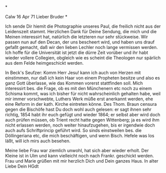 <An G Fr Oe>*

 Calw 16 Apr 71
Lieber Bruder <Oehler>*

Ich sende Dir hiemit die Photographie unseres Paul, die freilich nicht aus der Leidenszeit stammt. Herzlichen Dank für Deine Sendung, die mich und die Meinen interessirt hat, natürlich die letzteren nur sehr stückweise. Wir passen nun auf den Decan, der uns bescheert wird, und haben uns drauf gefaßt gemacht, daß wir den lieben Lechler noch lange vermissen werden. Ich hoffe für die Universität ist jetzt die dürre Zeit vorüber und ihr habt wieder vollere Collegien, obgleich wie es scheint die Theologen nur spärlich aus dem Felde heimgeschickt werden.

In Beck's Seufzer: Komm Herr Jesu! kann ich auch von Herzen mit einstimmen, nur daß ich kein Haar von einem Propheten besitze und also es ganz Gott überlasse, wie das Kommen vorerst stattfinden soll. Mich interessirt bes. die Frage, ob es mit den Münchenern etc noch zu einem Schisma kommt, was ich bisher für nicht wahrscheinlich gehalten habe, weil mir immer vorschwebte, Luthers Werk müße erst anerkannt werden, ehe eine Reform in der kath. Kirche eintreten könne. Des Thom. Braun censura gegen die Bischöfe hast Du doch wohl auch gelesen: er sagt ihnen sehr richtig, 1854 habt ihr euch gefügt und wieder 1864; er selbst aber wird doch auch prüfen müssen, ob Trient recht hatte gegen Wittenberg; ja es wird ihm nicht erlassen werden, noch weiter hinaufzugehen, bis er irgendwie doch auch aufs Schriftprincip geführt wird. So sinds einstweilen bes. die Döllingeriana etc, die mich beschäftigen, und wenn Bisch. Hefele was los läßt, will ich mirs auch besehen.

Meine liebe Frau war ziemlich unwohl, hat sich aber wieder erholt. Der Kleine ist in Ulm und kann vielleicht noch nach Frankr. geschickt werden. Frau und Marie grüßen mit mir herzlich Dich und Dein ganzes Haus. 
 In alter Liebe
 Dein HGdt
